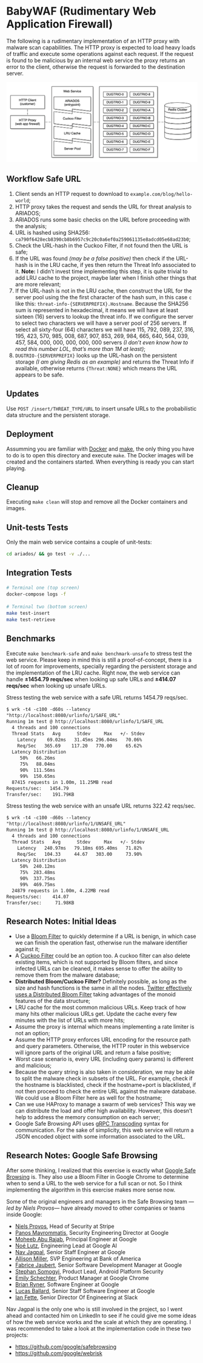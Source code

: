 # BabyWAF (Rudimentary Web Application Firewall)

The following is a rudimentary implementation of an HTTP proxy with malware scan capabilities. The HTTP proxy is expected to load heavy loads of traffic and execute some operations against each request. If the request is found to be malicious by an internal web service the proxy returns an error to the client, otherwise the request is forwarded to the destination server.

![architecture](screenshot.png)

## Workflow Safe URL

1. Client sends an HTTP request to download to `example.com/blog/hello-world`;
2. HTTP proxy takes the request and sends the URL for threat analysis to ARIADOS;
3. ARIADOS runs some basic checks on the URL before proceeding with the analysis;
4. URL is hashed using SHA256: `ca790f6428ecb8390cb8b6957c9c20c0a6ef0a259061135e8adcd05e68ad23b0`;
5. Check the URL-hash in the Cuckoo Filter, if not found then the URL is safe;
6. If the URL was found _(may be a false positive)_ then check if the URL-hash is in the LRU cache, if yes then return the Threat Info associated to it. **Note:** I didn’t invest time implementing this step, it is quite trivial to add LRU cache to the project, maybe later when I finish other things that are more relevant;
7. If the URL-hash is not in the LRU cache, then construct the URL for the server pool using the the first character of the hash sum, in this case `c` like this: `threat-info-{SERVERPREFIX}.Hostname`. Because the SHA256 sum is represented in hexadecimal, it means we will have at least sixteen (16) servers to lookup the threat info. If we configure the server to select two characters we will have a server pool of 256 servers. If select all sixty-four (64) characters we will have 115, 792, 089, 237, 316, 195, 423, 570, 985, 008, 687, 907, 853, 269, 984, 665, 640, 564, 039, 457, 584, 000, 000, 000, 000, 000 servers _(I don’t even know how to read this number LOL, that’s more than 1M at least)_;
8. `DUGTRIO-{SERVERPREFIX}` looks up the URL-hash on the persistent storage _(I am giving Redis as an example)_ and returns the Threat Info if available, otherwise returns `{Threat:NONE}` which means the URL appears to be safe.

## Updates

Use `POST /insert/THREAT_TYPE/URL` to insert unsafe URLs to the probabilistic data structure and the persistent storage.

## Deployment

Assumming you are familiar with [Docker](https://en.wikipedia.org/wiki/Docker_%28software%29) and [make](https://en.wikipedia.org/wiki/Makefile), the only thing you have to do is to open this directory and execute `make`. The Docker images will be created and the containers started. When everything is ready you can start playing.

## Cleanup

Executing `make clean` will stop and remove all the Docker containers and images.

## Unit-tests Tests

Only the main web service contains a couple of unit-tests:

```sh
cd ariados/ && go test -v ./...
```

## Integration Tests

```sh
# Terminal one (top screen)
docker-compose logs -f

# Terminal two (bottom screen)
make test-insert
make test-retrieve
```

## Benchmarks

Execute `make benchmark-safe` and `make benchmark-unsafe` to stress test the web service. Please keep in mind this is still a proof-of-concept, there is a lot of room for improvements, specially regarding the persistent storage and the implementation of the LRU cache. Right now, the web service can handle **±1454.79 reqs/sec** when looking up safe URLs and **±414.07 reqs/sec** when looking up unsafe URLs.

Stress testing the web service with a safe URL returns 1454.79 reqs/sec.

```
$ wrk -t4 -c100 -d60s --latency "http://localhost:8080/urlinfo/1/SAFE_URL"
Running 1m test @ http://localhost:8080/urlinfo/1/SAFE_URL
  4 threads and 100 connections
  Thread Stats   Avg      Stdev     Max   +/- Stdev
    Latency    69.02ms   31.45ms 296.04ms   70.06%
    Req/Sec   365.69    117.20   770.00     65.62%
  Latency Distribution
     50%   66.26ms
     75%   88.04ms
     90%  111.56ms
     99%  150.65ms
  87415 requests in 1.00m, 11.25MB read
Requests/sec:   1454.79
Transfer/sec:    191.79KB
```

Stress testing the web service with an unsafe URL returns 322.42 reqs/sec.

```
$ wrk -t4 -c100 -d60s --latency "http://localhost:8080/urlinfo/1/UNSAFE_URL"
Running 1m test @ http://localhost:8080/urlinfo/1/UNSAFE_URL
  4 threads and 100 connections
  Thread Stats   Avg      Stdev     Max   +/- Stdev
    Latency   240.97ms   79.18ms 695.40ms   71.82%
    Req/Sec   104.33     44.67   303.00     73.90%
  Latency Distribution
     50%  240.12ms
     75%  283.48ms
     90%  337.75ms
     99%  469.75ms
  24879 requests in 1.00m, 4.22MB read
Requests/sec:    414.07
Transfer/sec:     71.98KB
```

## Research Notes: Initial Ideas

- Use a [Bloom Filter](https://en.wikipedia.org/wiki/Bloom_filter) to quickly determine if a URL is benign, in which case we can finish the operation fast, otherwise run the malware identifier against it;
- A [Cuckoo Filter](https://www.cs.cmu.edu/~dga/papers/cuckoo-conext2014.pdf) could be an option too. A cuckoo filter can also delete existing items, which is not supported by Bloom filters, and since infected URLs can be cleaned, it makes sense to offer the ability to remove them from the malware database;
- **Distributed Bloom/Cuckoo Filter?** Definitely possible, as long as the size and hash functions is the same in all the nodes. [Twitter effectively uses a Distributed Bloom Filter](https://twitter.github.io/algebird/datatypes/approx/bloom_filter.html) taking advantages of the monoid features of the data structure;
- LRU cache for the most common malicious URLs. Keep track of how many hits other malicious URLs get. Update the cache every few minutes with the list of URLs with more hits;
- Assume the proxy is internal which means implementing a rate limiter is not an option;
- Assume the HTTP proxy enforces URL encoding for the resource path and query parameters. Otherwise, the HTTP router in this webservice will ignore parts of the original URL and return a false positive;
- Worst case scenario is, every URL (including query params) is different and malicious;
- Because the query string is also taken in consideration, we may be able to split the malware check in subsets of the URL. For example, check if the hostname is blacklisted, check if the hostname+port is blacklisted, if not then proceed to check the entire URL against the malware database. We could use a Bloom Filter here as well for the hostname;
- Can we use HAProxy to manage a swarm of web services? This way we can distribute the load and offer high availability. However, this doesn’t help to address the memory consumption on each server;
- Google Safe Browsing API uses [gRPC Transcoding](https://github.com/googleapis/googleapis/blob/master/google/api/http.proto) syntax for communication. For the sake of simplicity, this web service will return a JSON encoded object with some information associated to the URL.

## Research Notes: Google Safe Browsing

After some thinking, I realized that this exercise is exactly what [Google Safe Browsing](https://en.wikipedia.org/wiki/Google_Safe_Browsing) is. They also use a Bloom Filter in Google Chrome to determine when to send a URL to the web service for a full scan or not. So I think implementing the algorithm in this exercise makes more sense now.

Some of the original engineers and managers in the Safe Browsing team _—led by Niels Provos—_ have already moved to other companies or teams inside Google:

- [Niels Provos](https://www.linkedin.com/in/nielsprovos/), Head of Security at Stripe
- [Panos Mavrommatis](https://www.linkedin.com/in/panayiotismavrommatis/), Security Engineering Director at Google
- [Moheeb Abu Rajab](https://www.linkedin.com/in/moheeb/), Principal Engineer at Google
- [Noé Lutz](https://www.linkedin.com/in/noelutz/), Engineering Lead at Google AI
- [Nav Jagpal](https://www.linkedin.com/in/nav-jagpal-3972152/), Senior Staff Engineer at Google
- [Allison Miller](https://www.linkedin.com/in/allisonmiller/), SVP Engineering at Bank of America
- [Fabrice Jaubert](https://www.linkedin.com/in/fabrice-jaubert-40a651/), Senior Software Development Manager at Google
- [Stephan Somogyi](https://www.linkedin.com/in/stephan-somogyi-54618a1/), Product Lead, Android Platform Security
- [Emily Schechter](https://www.linkedin.com/in/emilyschechter/), Product Manager at Google Chrome
- [Brian Ryner](https://www.linkedin.com/in/brian-ryner-b0b226133/), Software Engineer at Google
- [Lucas Ballard](https://www.linkedin.com/in/lucas-ballard-b577889b/), Senior Staff Software Engineer at Google
- [Ian Fette](https://www.linkedin.com/in/ianfette/), Senior Director Of Engineering at Slack

Nav Jagpal is the only one who is still involved in the project, so I went ahead and contacted him on LinkedIn to see if he could give me some ideas of how the web service works and the scale at which they are operating. I was recommended to take a look at the implementation code in these two projects:

- https://github.com/google/safebrowsing
- https://github.com/google/webrisk
